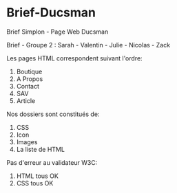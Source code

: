 # Brief-Ducsman
Brief Simplon - Page Web Ducsman

Brief - Groupe 2 : Sarah - Valentin - Julie - Nicolas - Zack

Les pages HTML correspondent suivant l'ordre:

1. Boutique
2. A Propos
3. Contact
4. SAV
5. Article

Nos dossiers sont constitués de:

1. CSS
2. Icon
3. Images
4. La liste de HTML


Pas d'erreur au validateur W3C:
1. HTML tous OK
2. CSS tous OK
